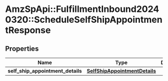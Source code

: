 # AmzSpApi::FulfillmentInbound20240320::ScheduleSelfShipAppointmentResponse

## Properties
Name | Type | Description | Notes
------------ | ------------- | ------------- | -------------
**self_ship_appointment_details** | [**SelfShipAppointmentDetails**](SelfShipAppointmentDetails.md) |  | 


